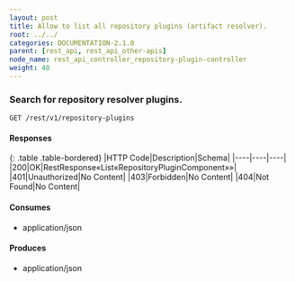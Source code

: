 ```yaml
---
layout: post
title: Allow to list all repository plugins (artifact resolver).
root: ../../
categories: DOCUMENTATION-2.1.0
parent: [rest_api, rest_api_other-apis]
node_name: rest_api_controller_repository-plugin-controller
weight: 48
---
```


### Search for repository resolver plugins.
```
GET /rest/v1/repository-plugins
```

#### Responses

{: .table .table-bordered}
|HTTP Code|Description|Schema|
|----|----|----|
|200|OK|RestResponse«List«RepositoryPluginComponent»»|
|401|Unauthorized|No Content|
|403|Forbidden|No Content|
|404|Not Found|No Content|


#### Consumes

* application/json

#### Produces

* application/json

